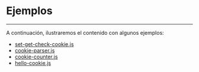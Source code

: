 # Ejemplos

---

A continuación, ilustraremos el contenido con algunos ejemplos:

* [set-get-check-cookie.js](set-get-check-cookie.md)
* [cookie-parser.js](cookie-parser.js.md)
* [cookie-counter.js](cookie-session.js.md)
* [hello-cookie.js](hello-cookie.js.md)
